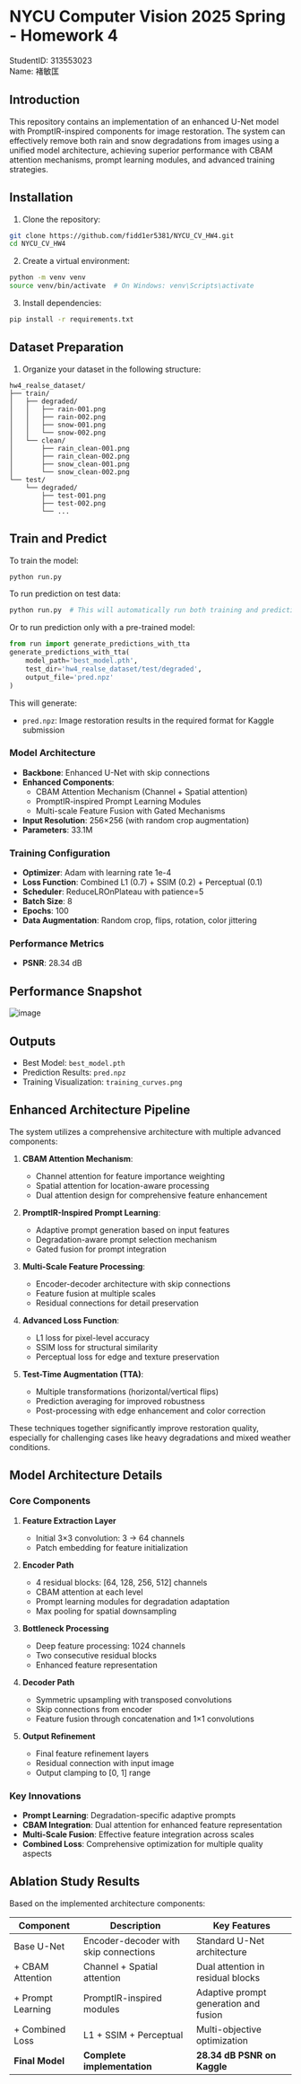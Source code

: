 # NYCU Computer Vision 2025 Spring - Homework 4

StudentID: 313553023  
Name: 褚敏匡

## Introduction

This repository contains an implementation of an enhanced U-Net model with PromptIR-inspired components for image restoration. The system can effectively remove both rain and snow degradations from images using a unified model architecture, achieving superior performance with CBAM attention mechanisms, prompt learning modules, and advanced training strategies.

## Installation

1. Clone the repository:
```bash
git clone https://github.com/fidd1er5381/NYCU_CV_HW4.git
cd NYCU_CV_HW4
```

2. Create a virtual environment:
```bash
python -m venv venv
source venv/bin/activate  # On Windows: venv\Scripts\activate
```

3. Install dependencies:
```bash
pip install -r requirements.txt
```

## Dataset Preparation

1. Organize your dataset in the following structure:
```
hw4_realse_dataset/
├── train/
│   ├── degraded/
│   │   ├── rain-001.png
│   │   ├── rain-002.png
│   │   ├── snow-001.png
│   │   └── snow-002.png
│   └── clean/
│       ├── rain_clean-001.png
│       ├── rain_clean-002.png
│       ├── snow_clean-001.png
│       └── snow_clean-002.png
└── test/
    └── degraded/
        ├── test-001.png
        ├── test-002.png
        └── ...
```

## Train and Predict

To train the model:
```bash
python run.py
```

To run prediction on test data:
```bash
python run.py  # This will automatically run both training and prediction
```

Or to run prediction only with a pre-trained model:
```python
from run import generate_predictions_with_tta
generate_predictions_with_tta(
    model_path='best_model.pth',
    test_dir='hw4_realse_dataset/test/degraded',
    output_file='pred.npz'
)
```

This will generate:
- `pred.npz`: Image restoration results in the required format for Kaggle submission


### Model Architecture
- **Backbone**: Enhanced U-Net with skip connections
- **Enhanced Components**:
  - CBAM Attention Mechanism (Channel + Spatial attention)
  - PromptIR-inspired Prompt Learning Modules
  - Multi-scale Feature Fusion with Gated Mechanisms
- **Input Resolution**: 256×256 (with random crop augmentation)
- **Parameters**: 33.1M

### Training Configuration
- **Optimizer**: Adam with learning rate 1e-4
- **Loss Function**: Combined L1 (0.7) + SSIM (0.2) + Perceptual (0.1)
- **Scheduler**: ReduceLROnPlateau with patience=5
- **Batch Size**: 8
- **Epochs**: 100
- **Data Augmentation**: Random crop, flips, rotation, color jittering

### Performance Metrics
- **PSNR**: 28.34 dB

## Performance Snapshot
![image](https://github.com/user-attachments/assets/6b45843d-27ed-4856-a5ff-905d647c3e37)

## Outputs

- Best Model: `best_model.pth`
- Prediction Results: `pred.npz`
- Training Visualization: `training_curves.png`

## Enhanced Architecture Pipeline

The system utilizes a comprehensive architecture with multiple advanced components:

1. **CBAM Attention Mechanism**:
   - Channel attention for feature importance weighting
   - Spatial attention for location-aware processing
   - Dual attention design for comprehensive feature enhancement

2. **PromptIR-Inspired Prompt Learning**:
   - Adaptive prompt generation based on input features
   - Degradation-aware prompt selection mechanism
   - Gated fusion for prompt integration

3. **Multi-Scale Feature Processing**:
   - Encoder-decoder architecture with skip connections
   - Feature fusion at multiple scales
   - Residual connections for detail preservation

4. **Advanced Loss Function**:
   - L1 loss for pixel-level accuracy
   - SSIM loss for structural similarity
   - Perceptual loss for edge and texture preservation

5. **Test-Time Augmentation (TTA)**:
   - Multiple transformations (horizontal/vertical flips)
   - Prediction averaging for improved robustness
   - Post-processing with edge enhancement and color correction

These techniques together significantly improve restoration quality, especially for challenging cases like heavy degradations and mixed weather conditions.

## Model Architecture Details

### Core Components

1. **Feature Extraction Layer**
   - Initial 3×3 convolution: 3 → 64 channels
   - Patch embedding for feature initialization

2. **Encoder Path**
   - 4 residual blocks: [64, 128, 256, 512] channels
   - CBAM attention at each level
   - Prompt learning modules for degradation adaptation
   - Max pooling for spatial downsampling

3. **Bottleneck Processing**
   - Deep feature processing: 1024 channels
   - Two consecutive residual blocks
   - Enhanced feature representation

4. **Decoder Path**
   - Symmetric upsampling with transposed convolutions
   - Skip connections from encoder
   - Feature fusion through concatenation and 1×1 convolutions

5. **Output Refinement**
   - Final feature refinement layers
   - Residual connection with input image
   - Output clamping to [0, 1] range

### Key Innovations

- **Prompt Learning**: Degradation-specific adaptive prompts
- **CBAM Integration**: Dual attention for enhanced feature representation
- **Multi-Scale Fusion**: Effective feature integration across scales
- **Combined Loss**: Comprehensive optimization for multiple quality aspects

## Ablation Study Results

Based on the implemented architecture components:

| Component | Description | Key Features |
|-----------|-------------|--------------|
| Base U-Net | Encoder-decoder with skip connections | Standard U-Net architecture |
| + CBAM Attention | Channel + Spatial attention | Dual attention in residual blocks |
| + Prompt Learning | PromptIR-inspired modules | Adaptive prompt generation and fusion |
| + Combined Loss | L1 + SSIM + Perceptual | Multi-objective optimization |
| **Final Model** | **Complete implementation** | **28.34 dB PSNR on Kaggle** |



